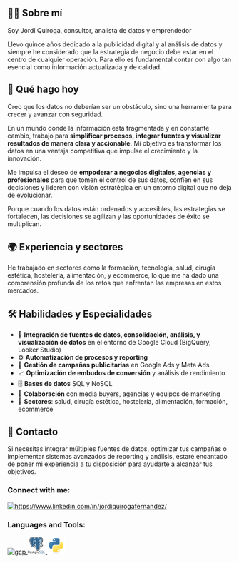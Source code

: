 
## 👨‍💻 Sobre mí

Soy Jordi Quiroga, consultor, analista de datos y emprendedor

Llevo quince años dedicado a la publicidad digital y al análisis de datos y siempre he considerado que la estrategia de negocio debe estar en el centro de cualquier operación. Para ello es fundamental contar con algo tan esencial como información actualizada y de calidad.

## 🚀 Qué hago hoy

Creo que los datos no deberían ser un obstáculo, sino una herramienta para crecer y avanzar con seguridad.

En un mundo donde la información está fragmentada y en constante cambio, trabajo para **simplificar procesos, integrar fuentes y visualizar resultados de manera clara y accionable**. Mi objetivo es transformar los datos en una ventaja competitiva que impulse el crecimiento y la innovación.

Me impulsa el deseo de **empoderar a negocios digitales, agencias y profesionales** para que tomen el control de sus datos, confíen en sus decisiones y lideren con visión estratégica en un entorno digital que no deja de evolucionar.

Porque cuando los datos están ordenados y accesibles, las estrategias se fortalecen, las decisiones se agilizan y las oportunidades de éxito se multiplican.


## 🌍 Experiencia y sectores

He trabajado en sectores como la formación, tecnología, salud, cirugía estética, hostelería, alimentación, y ecommerce, lo que me ha dado una comprensión profunda de los retos que enfrentan las empresas en estos mercados.

## 🛠️ Habilidades y Especialidades

- 🔗 **Integración de fuentes de datos, consolidación, análisis, y visualización de datos** en el entorno de Google Cloud (BigQuery, Looker Studio)
- ⚙️ **Automatización de procesos y reporting** 
- 💼 **Gestión de campañas publicitarias** en Google Ads y Meta Ads
- 📈 **Optimización de embudos de conversión** y análisis de rendimiento
- 🗄️ **Bases de datos** SQL y NoSQL
- 🤝 **Colaboración** con media buyers, agencias y equipos de marketing
- 🔬 **Sectores**: salud, cirugía estética, hostelería, alimentación, formación, ecommerce

## 📩 Contacto

Si necesitas integrar múltiples fuentes de datos, optimizar tus campañas o implementar sistemas avanzados de reporting y análisis, estaré encantado de poner mi experiencia a tu disposición para ayudarte a alcanzar tus objetivos.




<h3 align="left">Connect with me:</h3>
<p align="left">
<a href="https://linkedin.com/in/https://www.linkedin.com/in/jordiquirogafernandez/" target="blank"><img align="center" src="https://raw.githubusercontent.com/rahuldkjain/github-profile-readme-generator/master/src/images/icons/Social/linked-in-alt.svg" alt="https://www.linkedin.com/in/jordiquirogafernandez/" height="30" width="40" /></a>
</p>

<h3 align="left">Languages and Tools:</h3>
<p align="left"> <a href="https://cloud.google.com" target="_blank" rel="noreferrer"> <img src="https://www.vectorlogo.zone/logos/google_cloud/google_cloud-icon.svg" alt="gcp" width="40" height="40"/> </a> <a href="https://www.postgresql.org" target="_blank" rel="noreferrer"> <img src="https://raw.githubusercontent.com/devicons/devicon/master/icons/postgresql/postgresql-original-wordmark.svg" alt="postgresql" width="40" height="40"/> </a> <a href="https://www.python.org" target="_blank" rel="noreferrer"> <img src="https://raw.githubusercontent.com/devicons/devicon/master/icons/python/python-original.svg" alt="python" width="40" height="40"/> </a> </p>

<!--
**joquifer2/joquifer2** is a ✨ _special_ ✨ repository because its `README.md` (this file) appears on your GitHub profile.

Here are some ideas to get you started:

- 🔭 I’m currently working on ...
- 🌱 I’m currently learning ...
- 👯 I’m looking to collaborate on ...
- 🤔 I’m looking for help with ...
- 💬 Ask me about ...
- 📫 How to reach me: ...
- 😄 Pronouns: ...
- ⚡ Fun fact: ...
-->
